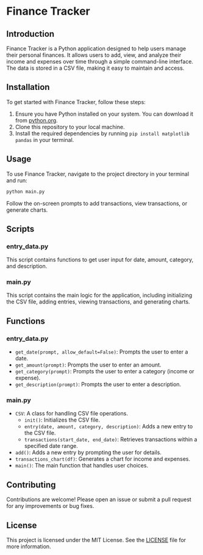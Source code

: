 # Finance Tracker

## Introduction
Finance Tracker is a Python application designed to help users manage their personal finances. It allows users to add, view, and analyze their income and expenses over time through a simple command-line interface. The data is stored in a CSV file, making it easy to maintain and access.

## Installation
To get started with Finance Tracker, follow these steps:

1. Ensure you have Python installed on your system. You can download it from [python.org](https://www.python.org/downloads/).
2. Clone this repository to your local machine.
3. Install the required dependencies by running `pip install matplotlib pandas` in your terminal.

## Usage
To use Finance Tracker, navigate to the project directory in your terminal and run:

```sh
python main.py
```

Follow the on-screen prompts to add transactions, view transactions, or generate charts.

## Scripts

### entry_data.py

This script contains functions to get user input for date, amount, category, and description.

### main.py

This script contains the main logic for the application, including initializing the CSV file, adding entries, viewing transactions, and generating charts.

## Functions

### entry_data.py

- `get_date(prompt, allow_default=False)`: Prompts the user to enter a date.
- `get_amount(prompt)`: Prompts the user to enter an amount.
- `get_category(prompt)`: Prompts the user to enter a category (income or expense).
- `get_description(prompt)`: Prompts the user to enter a description.

### main.py

- `CSV`: A class for handling CSV file operations.
  - `init()`: Initializes the CSV file.
  - `entry(date, amount, category, description)`: Adds a new entry to the CSV file.
  - `transactions(start_date, end_date)`: Retrieves transactions within a specified date range.
- `add()`: Adds a new entry by prompting the user for details.
- `transactions_chart(df)`: Generates a chart for income and expenses.
- `main()`: The main function that handles user choices.

## Contributing

Contributions are welcome! Please open an issue or submit a pull request for any improvements or bug fixes.

## License

This project is licensed under the MIT License. See the [LICENSE](LICENSE) file for more information.
```